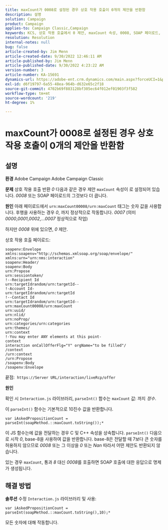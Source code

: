 ```yaml
---
title: maxCount가 0008로 설정된 경우 상호 작용 호출이 0개의 제안을 반환함
description: 설명
solution: Campaign
product: Campaign
applies-to: Campaign Classic,Campaign
keywords: KCS, 상호 작용 호출에서 0 제안, maxCount 속성, 0008, SOAP 페이로드, Adobe Campaign, Adobe Campaign Classic 반환
resolution: Resolution
internal-notes: null
bug: false
article-created-by: Jim Menn
article-created-date: 9/30/2022 12:46:11 AM
article-published-by: Jim Menn
article-published-date: 9/30/2022 4:23:22 AM
version-number: 3
article-number: KA-15691
dynamics-url: https://adobe-ent.crm.dynamics.com/main.aspx?forceUCI=1&pagetype=entityrecord&etn=knowledgearticle&id=178a6d43-5940-ed11-9db1-0022480866ad
exl-id: d6f19797-6a55-48ea-964b-d632e65c2f18
source-git-commit: 4702b69f883128bf305ec64f012ef01903f3f582
workflow-type: tm+mt
source-wordcount: '219'
ht-degree: 1%

---
```


# maxCount가 0008로 설정된 경우 상호 작용 호출이 0개의 제안을 반환함

## 설명


<b>환경</b>
Adobe Campaign Adobe Campaign Classic

<b>문제</b>
상호 작용 호출 반환 *0* 다음과 같은 경우 제안 `maxCount` 속성이 로 설정되어 있습니다. *0008* 또는 SOAP 페이로드의 그것보다 더 큽니다.

<b>원인</b>
아래 페이로드에서 `urn:maxCount00008/urn:maxCount` 태그는 숫자 값을 사용합니다.
후행을 사용하는 경우 *0*, 까지 정상적으로 작동합니다. *0007* (의미 *0000*,*0001*,*0002*,...*0007* 정상적으로 작업)

하지만 *0008* 위에 있으면, *0* 제안.

상호 작용 호출 페이로드:


```
soapenv:Envelope xmlns:soapenv="http://schemas.xmlsoap.org/soap/envelope/" xmlns:urn="urn:nms:interaction"
soapenv:Header/
soapenv:Body
urn:Propose
urn:sessiontoken/
!--Recipient Id
urn:targetIdrandom/urn:targetId--
!-Account Id-
urn:targetIdrandom/urn:targetId
!--Contact Id
urn:targetIdrandom/urn:targetId--
urn:maxCount00008/urn:maxCount
urn:uuid/
urn:nlid/
urn:noProp/
urn:categories/urn:categories
urn:themes/
urn:context
!-You may enter ANY elements at this point-
context
interaction onCallOfferFlg="Y" orgName="to be filled"/
/context
/urn:context
/urn:Propose
/soapenv:Body
/soapenv:Envelope
```




끝점: 
`https://Server URL/interaction/liveRcp/offer`

<b>원인</b>

확인 시 `Interaction.js` 라이브러리, `parseInt()` 함수는 `maxCount` 값: 까지 *정수*.

이 `parseInt()` 함수는 기본적으로 10진수 값을 반환합니다.


```
var iAskedPropositionCount = parseInt(soapMethod.::maxCount.toString());*
```


이 JS 함수는에 값을 전달하는 경우 C 및 C++ 속성을 상속합니다. `parseInt()` 다음으로 시작 *0*, base-8을 사용하여 값을 반환합니다.
base-8은 전달할 때 7보다 큰 숫자를 허용하지 않으므로 *0008* 또는 그 이상을 *0* 또는 *Nan* 따라서 어떤 제안도 반환되지 않습니다.

있는 경우 `maxCount`, 통과 *8* 대신 *0008*&#x200B;를 호출하면 SOAP 호출에 대한 응답으로 명제가 생성됩니다.


## 해결 방법


<b>솔루션</b>
수정 `Interaction.js` 라이브러리 및 사용:




```
var iAskedPropositionCount = parseInt(soapMethod.::maxCount.toString(),10);*
```




모든 숫자에 대해 작동합니다.
